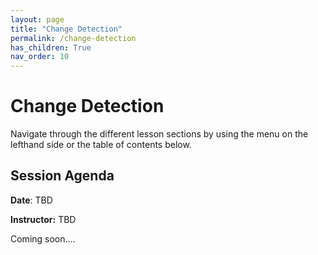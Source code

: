 ```yaml
---
layout: page
title: "Change Detection"
permalink: /change-detection
has_children: True
nav_order: 10
---
```


# Change Detection
Navigate through the different lesson sections by using the menu on the lefthand side or the table of contents below.

## Session Agenda
**Date**: TBD  

**Instructor:** TBD

Coming soon....